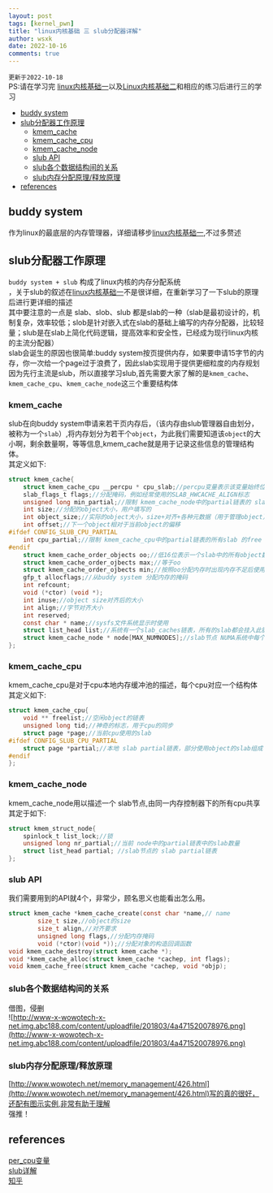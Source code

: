 ```yaml
---
layout: post
tags: [kernel_pwn]
title: "linux内核基础 三 slub分配器详解"
author: wsxk
date: 2022-10-16
comments: true
---
```


`更新于2022-10-18`<br>
PS:请在学习完 [linux内核基础一](https://wsxk.github.io/linux_kernel_basic_one/)以及[Linux内核基础二](https://wsxk.github.io/linux_kernel_basic_two/)和相应的练习后进行三的学习<br>


- [buddy system<br>](#buddy-system)
- [slub分配器工作原理<br>](#slub分配器工作原理)
  - [kmem_cache<br>](#kmem_cache)
  - [kmem_cache_cpu<br>](#kmem_cache_cpu)
  - [kmem_cache_node<br>](#kmem_cache_node)
  - [slub API<br>](#slub-api)
  - [slub各个数据结构间的关系<br>](#slub各个数据结构间的关系)
  - [slub内存分配原理/释放原理<br>](#slub内存分配原理释放原理)
- [references<br>](#references)

## buddy system<br>
作为linux的最底层的内存管理器，详细请移步[linux内核基础一](https://wsxk.github.io/linux_kernel_basic_one/),不过多赘述<br>
## slub分配器工作原理<br>
`buddy system + slub` 构成了linux内核的内存分配系统<br>，关于slub的叙述在[linux内核基础一](https://wsxk.github.io/linux_kernel_basic_one/)不是很详细，在重新学习了一下slub的原理后进行更详细的描述<br>
其中要注意的一点是 slab、slob、slub 都是slab的一种（slab是最初设计的，机制复杂，效率较低；slob是针对嵌入式在slab的基础上编写的内存分配器，比较轻量；slub是在slab上简化代码逻辑，提高效率和安全性，已经成为现行linux内核的主流分配器）<br>
slab会诞生的原因也很简单:buddy system按页提供内存，如果要申请15字节的内存，你一次给一个page过于浪费了，因此slab实现用于提供更细粒度的内存规划<br>
因为先行主流是slub，所以直接学习slub,首先需要大家了解的是`kmem_cache`、`kmem_cache_cpu`、`kmem_cache_node`这三个重要结构体<br>
### kmem_cache<br>
slub在向buddy system申请来若干页内存后，（该内存由slub管理器自由划分，被称为一个`slab`）,将内存划分为若干个`object`，为此我们需要知道该`object`的大小啊，剩余数量啊，等等信息,kmem_cache就是用于记录这些信息的管理结构体。<br>
其定义如下:
```c
struct kmem_cache{
    struct kmem_cache_cpu __percpu * cpu_slab;//percpu变量表示该变量始终位于cpu本地内存缓冲池中（分配内存时优先分配在cou内存缓冲池中以保证命中率）
    slab_flags_t flags;//分配掩码，例如经常使用的SLAB_HWCACHE_ALIGN标志
    unsigned long min_partial;//限制 kmem_cache_node中的partial链表的 slab最大数量
    int size;//分配的object大小，用户填写的
    int object_size;//实际的object大小，size+对齐+各种元数据（用于管理object）
    int offset;//下一个object相对于当前object的偏移
#ifdef CONFIG_SLUB_CPU_PARTIAL
    int cpu_partial;//限制 kmem_cache_cpu中的partial链表的所有slab 的free object的最大值
#endif
    struct kmem_cache_order_objects oo;//低16位表示一个slab中的所有object数量，高16位表示page数量
    struct kmem_cache_order_ojbects max;//等于oo
    struct kmem_cache_order_ojbects min;//按照oo分配内存时出现内存不足后使用该定义分配
    gfp_t allocflags;//从buddy system 分配内存的掩码
    int refcount;
    void (*ctor) (void *);
    int inuse;//object size对齐后的大小
    int align;//字节对齐大小
    int reserved;
    const char * name;//sysfs文件系统显示时使用
    struct list_head list;//系统有一个slab_caches链表，所有的slab都会挂入此链表。
    struct kmem_cache_node * node[MAX_NUMNODES];//slab节点 NUMA系统中每个内存控制器都有一个节点
};
```

### kmem_cache_cpu<br>
kmem_cache_cpu是对于cpu本地内存缓冲池的描述，每个cpu对应一个结构体<br>
其定义如下:
```c
struct kmem_cache_cpu{
    void ** freelist;//空闲object的链表
    unsigned long tid;//神奇的标志，用于cpu的同步
    struct page *page;//当前cpu使用的slab
#ifdef CONFIG_SLUB_CPU_PARTIAL
    struct page *partial;//本地 slab partial链表，部分使用object的slab组成
#endif
};
```

### kmem_cache_node<br>
kmem_cache_node用以描述一个 slab节点,由同一内存控制器下的所有cpu共享<br>
其定于如下:
```c
struct kmem_struct_node{
    spinlock_t list_lock;//锁
    unsigned long nr_partial;//当前 node中的partial链表中的slab数量
    struct list_head partial; //slab节点的 slab partial链表
};
```

### slub API<br>
我们需要用到的API就4个，非常少，顾名思义也能看出怎么用。<br>
```c
struct kmem_cache *kmem_cache_create(const char *name,// name
        size_t size,//object的size
        size_t align,//对齐要求
        unsigned long flags,//分配内存掩码
        void (*ctor)(void *));//分配对象的构造回调函数
void kmem_cache_destroy(struct kmem_cache *);
void *kmem_cache_alloc(struct kmem_cache *cachep, int flags);
void kmem_cache_free(struct kmem_cache *cachep, void *objp);
```

### slub各个数据结构间的关系<br>
借图，侵删<br>
![http://www-x-wowotech-x-net.img.abc188.com/content/uploadfile/201803/4a471520078976.png](http://www-x-wowotech-x-net.img.abc188.com/content/uploadfile/201803/4a471520078976.png)

### slub内存分配原理/释放原理<br>
[http://www.wowotech.net/memory_management/426.html](http://www.wowotech.net/memory_management/426.html)写的真的很好，还配有图示实例,非常有助于理解<br>
强推！<br>

## references<br>
[per_cpu变量](http://www.wowotech.net/kernel_synchronization/per-cpu.html)<br>
[slub详解](http://www.wowotech.net/memory_management/426.html)<br>
[知乎](https://zhuanlan.zhihu.com/p/382056680)